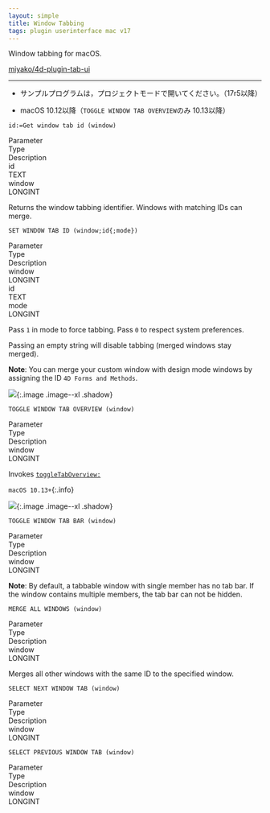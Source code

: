 ```yaml
---
layout: simple
title: Window Tabbing
tags: plugin userinterface mac v17
---
```


Window tabbing for macOS.

<!--more-->

[miyako/4d-plugin-tab-ui](https://github.com/miyako/4d-plugin-tab-ui)

---

* サンプルプログラムは，プロジェクトモードで開いてください。（17r5以降）

* macOS 10.12以降（``TOGGLE WINDOW TAB OVERVIEW``のみ 10.13以降）

```
id:=Get window tab id (window)
```

<div class="grid">
  <div class="syntax-th cell cell--2">Parameter</div>
  <div class="syntax-th cell cell--2">Type</div>
  <div class="syntax-th cell cell--8">Description</div>
  <div class="syntax-td cell cell--2">id</div>
  <div class="syntax-td cell cell--2">TEXT</div>
  <div class="syntax-td cell cell--8"></div>  
  <div class="syntax-td cell cell--2">window</div>
  <div class="syntax-td cell cell--2">LONGINT</div>
  <div class="syntax-td cell cell--8"></div>  
</div>

Returns the window tabbing identifier. Windows with matching IDs can merge.

```
SET WINDOW TAB ID (window;id{;mode})
```

<div class="grid">
  <div class="syntax-th cell cell--2">Parameter</div>
  <div class="syntax-th cell cell--2">Type</div>
  <div class="syntax-th cell cell--8">Description</div>
  <div class="syntax-td cell cell--2">window</div>
  <div class="syntax-td cell cell--2">LONGINT</div>
  <div class="syntax-td cell cell--8"></div>    
  <div class="syntax-td cell cell--2">id</div>
  <div class="syntax-td cell cell--2">TEXT</div>
  <div class="syntax-td cell cell--8"></div>  
  <div class="syntax-td cell cell--2">mode</div>
  <div class="syntax-td cell cell--2">LONGINT</div>
  <div class="syntax-td cell cell--8"></div> 
</div>

Pass ``1`` in mode to force tabbing. Pass ``0`` to respect system preferences. 

Passing an empty string will disable tabbing (merged windows stay merged).

**Note**: You can merge your custom window with design mode windows by assigning the ID ``4D Forms and Methods``.

![](https://user-images.githubusercontent.com/1725068/60555052-a961bc80-9d75-11e9-8b76-8b484a798d0e.png){:.image .image--xl .shadow}


```
TOGGLE WINDOW TAB OVERVIEW (window)
```

<div class="grid">
  <div class="syntax-th cell cell--2">Parameter</div>
  <div class="syntax-th cell cell--2">Type</div>
  <div class="syntax-th cell cell--8">Description</div>
  <div class="syntax-td cell cell--2">window</div>
  <div class="syntax-td cell cell--2">LONGINT</div>
  <div class="syntax-td cell cell--8"></div>  
</div>

Invokes [``toggleTabOverview:``](https://developer.apple.com/documentation/appkit/nswindow/2870175-toggletaboverview?language=objc)

`macOS 10.13+`{:.info}

![](https://user-images.githubusercontent.com/1725068/60555051-a8c92600-9d75-11e9-869e-712b3c3db19f.png){:.image .image--xl .shadow}

```
TOGGLE WINDOW TAB BAR (window)
```

<div class="grid">
  <div class="syntax-th cell cell--2">Parameter</div>
  <div class="syntax-th cell cell--2">Type</div>
  <div class="syntax-th cell cell--8">Description</div>
  <div class="syntax-td cell cell--2">window</div>
  <div class="syntax-td cell cell--2">LONGINT</div>
  <div class="syntax-td cell cell--8"></div>  
</div>

**Note**: By default, a tabbable window with single member has no tab bar. If the window contains multiple members, the tab bar can not be hidden.

```
MERGE ALL WINDOWS (window)
```

<div class="grid">
  <div class="syntax-th cell cell--2">Parameter</div>
  <div class="syntax-th cell cell--2">Type</div>
  <div class="syntax-th cell cell--8">Description</div>
  <div class="syntax-td cell cell--2">window</div>
  <div class="syntax-td cell cell--2">LONGINT</div>
  <div class="syntax-td cell cell--8"></div>  
</div>

Merges all other windows with the same ID to the specified window.

```
SELECT NEXT WINDOW TAB (window)
```

<div class="grid">
  <div class="syntax-th cell cell--2">Parameter</div>
  <div class="syntax-th cell cell--2">Type</div>
  <div class="syntax-th cell cell--8">Description</div>
  <div class="syntax-td cell cell--2">window</div>
  <div class="syntax-td cell cell--2">LONGINT</div>
  <div class="syntax-td cell cell--8"></div>  
</div>

```
SELECT PREVIOUS WINDOW TAB (window)
```

<div class="grid">
  <div class="syntax-th cell cell--2">Parameter</div>
  <div class="syntax-th cell cell--2">Type</div>
  <div class="syntax-th cell cell--8">Description</div>
  <div class="syntax-td cell cell--2">window</div>
  <div class="syntax-td cell cell--2">LONGINT</div>
  <div class="syntax-td cell cell--8"></div>  
</div>
